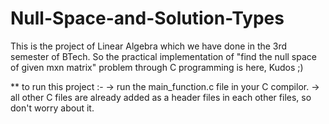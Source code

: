 # Null-Space-and-Solution-Types
This is the project of Linear Algebra which we have done in the 3rd semester of BTech. So the practical implementation of "find the null
space of given mxn matrix" problem through C programming is here, Kudos ;)

** to run this project :-
-> run the main_function.c file in your C compilor.
-> all other C files are already added as a header files in each other files, so don't worry about it. 
